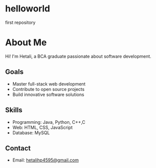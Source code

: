 # helloworld
first repository
# About Me

Hi! I'm Hetali, a BCA graduate passionate about software development.

## Goals
- Master full-stack web development
- Contribute to open source projects
- Build innovative software solutions

## Skills
- Programming: Java, Python, C++,C
- Web: HTML, CSS, JavaScript
- Database: MySQL

## Contact
- Email: hetalihp4595@gmail.com

